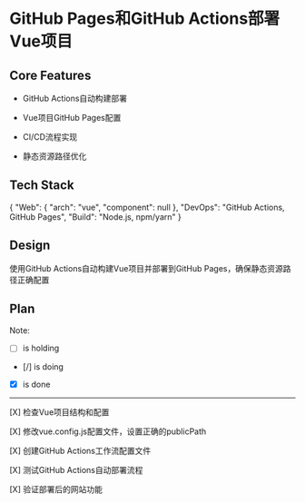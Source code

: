 # GitHub Pages和GitHub Actions部署Vue项目

## Core Features

- GitHub Actions自动构建部署

- Vue项目GitHub Pages配置

- CI/CD流程实现

- 静态资源路径优化

## Tech Stack

{
  "Web": {
    "arch": "vue",
    "component": null
  },
  "DevOps": "GitHub Actions, GitHub Pages",
  "Build": "Node.js, npm/yarn"
}

## Design

使用GitHub Actions自动构建Vue项目并部署到GitHub Pages，确保静态资源路径正确配置

## Plan

Note: 

- [ ] is holding
- [/] is doing
- [X] is done

---

[X] 检查Vue项目结构和配置

[X] 修改vue.config.js配置文件，设置正确的publicPath

[X] 创建GitHub Actions工作流配置文件

[X] 测试GitHub Actions自动部署流程

[X] 验证部署后的网站功能
